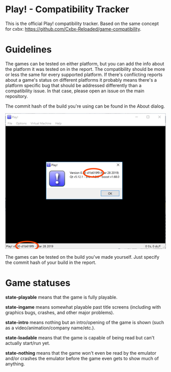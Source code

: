 # Play! - Compatibility Tracker

This is the official Play! compatibility tracker. Based on the same concept for cxbx: https://github.com/Cxbx-Reloaded/game-compatibility.

# Guidelines

The games can be tested on either platform, but you can add the info about the platform it was tested on in the report. The compatibility should be more or less the same for every supported platform. If there's conflicting reports about a game's status on different platforms it probably means there's a platform specific bug that should be addressed differently than a compatibility issue. In that case, please open an issue on the main repository.

The commit hash of the build you're using can be found in the About dialog.

![hash_location](hash_location.png)

The games can be tested on the build you've made yourself. Just specify the commit hash of your build in the report.

# Game statuses

**state-playable** means that the game is fully playable.

**state-ingame** means somewhat playable past title screens (including with graphics bugs, crashes, and other major problems).

**state-intro** means nothing but an intro/opening of the game is shown (such as a video/animation/company name/etc.).

**state-loadable** means that the game is capable of being read but can't actually start/run yet.

**state-nothing** means that the game won't even be read by the emulator and/or crashes the emulator before the game even gets to show much of anything.
